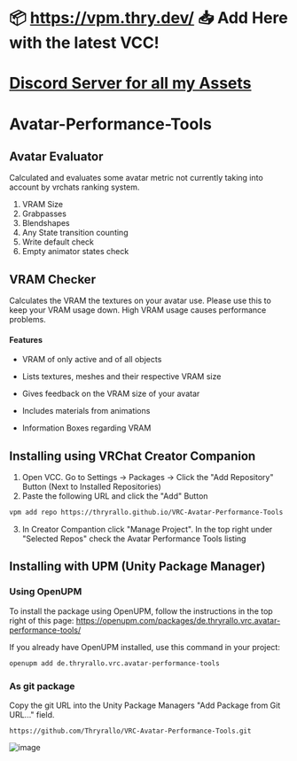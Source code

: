 # 📦 https://vpm.thry.dev/ 📥 Add Here with the latest VCC!

# [Discord Server for all my Assets](https://discord.thryrallo.de/)

# Avatar-Performance-Tools
 
## Avatar Evaluator
Calculated and evaluates some avatar metric not currently taking into account by vrchats ranking system.
1. VRAM Size
2. Grabpasses
3. Blendshapes
4. Any State transition counting
5. Write default check
6. Empty animator states check
 
## VRAM Checker
Calculates the VRAM the textures on your avatar use.
Please use this to keep your VRAM usage down. High VRAM usage causes performance problems.
#### Features
- VRAM of only active and of all objects
- Lists textures, meshes and their respective VRAM size
- Gives feedback on the VRAM size of your avatar

- Includes materials from animations
- Information Boxes regarding VRAM

## Installing using VRChat Creator Companion

1. Open VCC. Go  to Settings -> Packages -> Click the "Add Repository" Button (Next to Installed Repositories)
2. Paste the following URL and click the "Add" Button
```sh 
vpm add repo https://thryrallo.github.io/VRC-Avatar-Performance-Tools
```
3. In Creator Compantion click "Manage Project". In the top right under "Selected Repos" check the Avatar Performance Tools listing

## Installing with UPM (Unity Package Manager)

### Using OpenUPM
To install the package using OpenUPM, follow the instructions in the top right of this page: https://openupm.com/packages/de.thryrallo.vrc.avatar-performance-tools/

If you already have OpenUPM installed, use this command in your project:
```sh
openupm add de.thryrallo.vrc.avatar-performance-tools
```


### As git package
Copy the git URL into the Unity Package Managers "Add Package from Git URL..." field.

`https://github.com/Thryrallo/VRC-Avatar-Performance-Tools.git`

![image](https://user-images.githubusercontent.com/31988415/209433908-b4f759c1-7ae4-4258-8aa4-7f45fed7489a.png)
